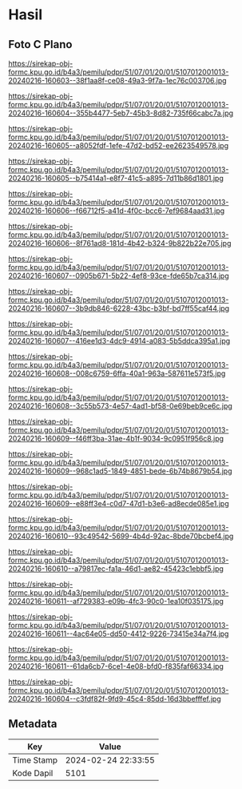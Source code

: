 # Hasil

## Foto C Plano

https://sirekap-obj-formc.kpu.go.id/b4a3/pemilu/pdpr/51/07/01/20/01/5107012001013-20240216-160603--38f1aa8f-ce08-49a3-9f7a-1ec76c003706.jpg

https://sirekap-obj-formc.kpu.go.id/b4a3/pemilu/pdpr/51/07/01/20/01/5107012001013-20240216-160604--355b4477-5eb7-45b3-8d82-735f66cabc7a.jpg

https://sirekap-obj-formc.kpu.go.id/b4a3/pemilu/pdpr/51/07/01/20/01/5107012001013-20240216-160605--a8052fdf-1efe-47d2-bd52-ee2623549578.jpg

https://sirekap-obj-formc.kpu.go.id/b4a3/pemilu/pdpr/51/07/01/20/01/5107012001013-20240216-160605--b75414a1-e8f7-41c5-a895-7d11b86d1801.jpg

https://sirekap-obj-formc.kpu.go.id/b4a3/pemilu/pdpr/51/07/01/20/01/5107012001013-20240216-160606--f66712f5-a41d-4f0c-bcc6-7ef9684aad31.jpg

https://sirekap-obj-formc.kpu.go.id/b4a3/pemilu/pdpr/51/07/01/20/01/5107012001013-20240216-160606--8f761ad8-181d-4b42-b324-9b822b22e705.jpg

https://sirekap-obj-formc.kpu.go.id/b4a3/pemilu/pdpr/51/07/01/20/01/5107012001013-20240216-160607--0905b671-5b22-4ef8-93ce-fde65b7ca314.jpg

https://sirekap-obj-formc.kpu.go.id/b4a3/pemilu/pdpr/51/07/01/20/01/5107012001013-20240216-160607--3b9db846-6228-43bc-b3bf-bd7ff55caf44.jpg

https://sirekap-obj-formc.kpu.go.id/b4a3/pemilu/pdpr/51/07/01/20/01/5107012001013-20240216-160607--416ee1d3-4dc9-4914-a083-5b5ddca395a1.jpg

https://sirekap-obj-formc.kpu.go.id/b4a3/pemilu/pdpr/51/07/01/20/01/5107012001013-20240216-160608--008c6759-6ffa-40a1-963a-587611e573f5.jpg

https://sirekap-obj-formc.kpu.go.id/b4a3/pemilu/pdpr/51/07/01/20/01/5107012001013-20240216-160608--3c55b573-4e57-4ad1-bf58-0e69beb9ce6c.jpg

https://sirekap-obj-formc.kpu.go.id/b4a3/pemilu/pdpr/51/07/01/20/01/5107012001013-20240216-160609--f46ff3ba-31ae-4b1f-9034-9c0951f956c8.jpg

https://sirekap-obj-formc.kpu.go.id/b4a3/pemilu/pdpr/51/07/01/20/01/5107012001013-20240216-160609--968c1ad5-1849-4851-bede-6b74b8679b54.jpg

https://sirekap-obj-formc.kpu.go.id/b4a3/pemilu/pdpr/51/07/01/20/01/5107012001013-20240216-160609--e88ff3e4-c0d7-47d1-b3e6-ad8ecde085e1.jpg

https://sirekap-obj-formc.kpu.go.id/b4a3/pemilu/pdpr/51/07/01/20/01/5107012001013-20240216-160610--93c49542-5699-4b4d-92ac-8bde70bcbef4.jpg

https://sirekap-obj-formc.kpu.go.id/b4a3/pemilu/pdpr/51/07/01/20/01/5107012001013-20240216-160610--a79817ec-fa1a-46d1-ae82-45423c1ebbf5.jpg

https://sirekap-obj-formc.kpu.go.id/b4a3/pemilu/pdpr/51/07/01/20/01/5107012001013-20240216-160611--af729383-e09b-4fc3-90c0-1ea10f035175.jpg

https://sirekap-obj-formc.kpu.go.id/b4a3/pemilu/pdpr/51/07/01/20/01/5107012001013-20240216-160611--4ac64e05-dd50-4412-9226-73415e34a7f4.jpg

https://sirekap-obj-formc.kpu.go.id/b4a3/pemilu/pdpr/51/07/01/20/01/5107012001013-20240216-160611--61da6cb7-6ce1-4e08-bfd0-f835faf66334.jpg

https://sirekap-obj-formc.kpu.go.id/b4a3/pemilu/pdpr/51/07/01/20/01/5107012001013-20240216-160604--c3fdf82f-9fd9-45c4-85dd-16d3bbefffef.jpg


## Metadata

| Key        | Value               |
| ---------- | ------------------- |
| Time Stamp | 2024-02-24 22:33:55 |
| Kode Dapil | 5101                |



